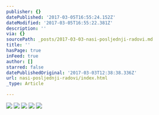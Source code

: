 ```yaml
---
publisher: {}
datePublished: '2017-03-05T16:55:24.152Z'
dateModified: '2017-03-05T16:55:22.381Z'
description: ''
via: {}
sourcePath: _posts/2017-03-03-nasi-posljednji-radovi.md
title: ''
hasPage: true
inFeed: true
author: []
starred: false
datePublishedOriginal: '2017-03-03T12:38:38.336Z'
url: nasi-posljednji-radovi/index.html
_type: Article

---
```

![](https://the-grid-user-content.s3-us-west-2.amazonaws.com/f24055f5-1f74-48b5-9dbd-e9e89f29d4d0.jpg)
![](https://the-grid-user-content.s3-us-west-2.amazonaws.com/18b673f4-bcae-4c3d-859b-33f13f24f696.jpg)
![](https://the-grid-user-content.s3-us-west-2.amazonaws.com/db1bd6d2-ebaf-4a2b-9f25-5f5167c807cf.jpg)
![](https://the-grid-user-content.s3-us-west-2.amazonaws.com/fd78cf62-37aa-465d-ab06-8b337be6b4ce.jpg)
![](https://the-grid-user-content.s3-us-west-2.amazonaws.com/84aa1a0a-d02f-4a85-a9d8-4e5bcd5b3cbe.jpg)